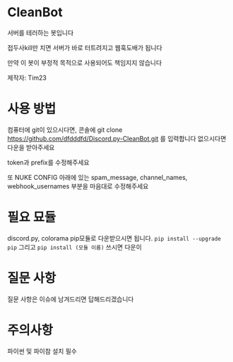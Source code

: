 # CleanBot
서버를 테러하는 봇입니다

접두사kill만 치면 서버가 바로 터트려지고 웹훅도배가 됩니다

만약 이 봇이 부정적 목적으로 사용되어도 책임지지 않습니다

제작자: Tim23




# 사용 방법
컴퓨터에 git이 있으시다면, 콘솔에 git clone https://github.com/dfdddfd/Discord.py-CleanBot.git 를 입력합니다
없으시다면 다운을 받아주세요

token과 prefix를 수정해주세요

또 NUKE CONFIG 아래에 있는 spam_message, channel_names, webhook_usernames 부분을 마음대로 수정해주세요

# 필요 묘듈
discord.py, colorama
pip모듈로 다운받으시면 됩니다.
```pip install --upgrade pip```
그리고
```pip install (모듈 이름)```
쓰시면 다운이 

# 질문 사항
질문 사항은 이슈에 남겨드리면 답해드리겠습니다

# 주의사항
파이썬 및 파이참 설치 필수

